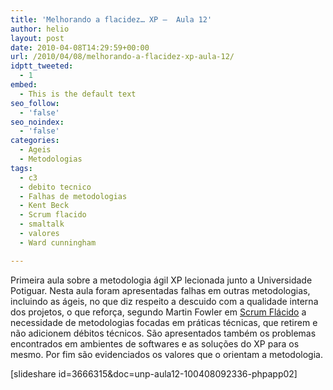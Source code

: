 ```yaml
---
title: 'Melhorando a flacidez… XP –  Aula 12'
author: helio
layout: post
date: 2010-04-08T14:29:59+00:00
url: /2010/04/08/melhorando-a-flacidez-xp-aula-12/
idptt_tweeted:
  - 1
embed:
  - This is the default text
seo_follow:
  - 'false'
seo_noindex:
  - 'false'
categories:
  - Ageis
  - Metodologias
tags:
  - c3
  - debito tecnico
  - Falhas de metodologias
  - Kent Beck
  - Scrum flacido
  - smaltalk
  - valores
  - Ward cunningham

---
```

Primeira aula sobre a metodologia ágil XP lecionada junto a Universidade Potiguar. Nesta aula foram apresentadas falhas em outras metodologias, incluindo as ágeis, no que diz respeito a descuido com a qualidade interna dos projetos, o que reforça, segundo Martin Fowler em <a title="FlaccidScrum" href="http://martinfowler.com/bliki/FlaccidScrum.html" target="_blank">Scrum Flácido</a> a necessidade de metodologias focadas em práticas técnicas, que retirem e não adicionem débitos técnicos. São apresentados também os problemas encontrados em ambientes de softwares e as soluções do XP para os mesmo. Por fim são evidenciados os valores que o orientam a metodologia.

[slideshare id=3666315&doc=unp-aula12-100408092336-phpapp02]
